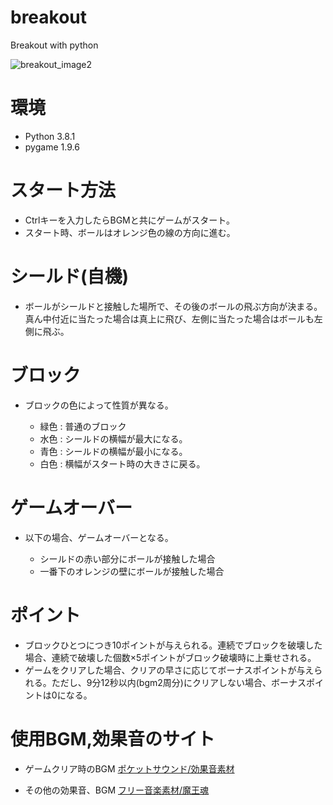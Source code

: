 # breakout
Breakout with python

![breakout_image2](https://user-images.githubusercontent.com/61465092/75839872-2c5b7b00-5e0d-11ea-837f-08e0997a4a20.png)


# 環境
* Python 3.8.1
* pygame 1.9.6


# スタート方法
* Ctrlキーを入力したらBGMと共にゲームがスタート。
* スタート時、ボールはオレンジ色の線の方向に進む。


  
# シールド(自機)
* ボールがシールドと接触した場所で、その後のボールの飛ぶ方向が決まる。真ん中付近に当たった場合は真上に飛び、左側に当たった場合はボールも左側に飛ぶ。



# ブロック
* ブロックの色によって性質が異なる。

  - 緑色 : 普通のブロック
  - 水色 : シールドの横幅が最大になる。
  - 青色 : シールドの横幅が最小になる。
  - 白色 : 横幅がスタート時の大きさに戻る。
      


# ゲームオーバー
* 以下の場合、ゲームオーバーとなる。

  - シールドの赤い部分にボールが接触した場合
  - 一番下のオレンジの壁にボールが接触した場合


# ポイント
* ブロックひとつにつき10ポイントが与えられる。連続でブロックを破壊した場合、連続で破壊した個数×5ポイントがブロック破壊時に上乗せされる。
* ゲームをクリアした場合、クリアの早さに応じてボーナスポイントが与えられる。ただし、9分12秒以内(bgm2周分)にクリアしない場合、ボーナスポイントは0になる。



# 使用BGM,効果音のサイト
* ゲームクリア時のBGM
    <a href="https://pocket-se.info/">ポケットサウンド/効果音素材</a>

* その他の効果音、BGM
    <a href="https://maoudamashii.jokersounds.com/" title="フリー音楽素材/魔王魂" target="_blank">フリー音楽素材/魔王魂</a>
